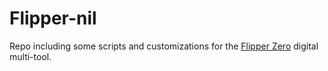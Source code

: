 # Flipper-nil

Repo including some scripts and customizations for the [Flipper Zero](https://flipperzero.one/) digital multi-tool.
